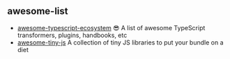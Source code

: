 ## awesome-list

- [awesome-typescript-ecosystem](https://github.com/madou/awesome-typescript-ecosystem) 😎 A list of awesome TypeScript transformers, plugins, handbooks, etc
- [awesome-tiny-js](https://github.com/thoughtspile/awesome-tiny-js) A collection of tiny JS libraries to put your bundle on a diet